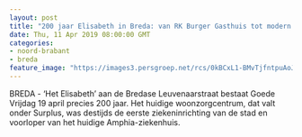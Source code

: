 ```yaml
---
layout: post
title: "200 jaar Elisabeth in Breda: van RK Burger Gasthuis tot modern woonzorgcentrum"
date: Thu, 11 Apr 2019 08:00:00 GMT
categories: 
- noord-brabant 
- breda 
feature_image: "https://images3.persgroep.net/rcs/0kBCxL1-BMvTjfntpuAoJOnoMPo/diocontent/145224035/_fitwidth/400/?appId=21791a8992982cd8da851550a453bd7f&quality=0.7"
---
```


BREDA - ‘Het Elisabeth’ aan de Bredase Leuvenaarstraat bestaat Goede Vrijdag 19 april precies 200 jaar. Het huidige woonzorgcentrum, dat valt onder Surplus, was destijds de eerste ziekeninrichting van de stad en voorloper van het huidige Amphia-ziekenhuis.

